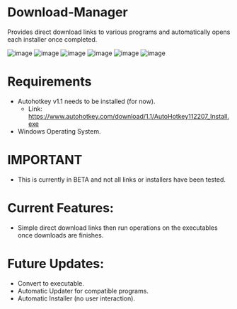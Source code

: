 # Download-Manager
Provides direct download links to various programs and automatically opens each installer once completed.

![image](https://github.com/user-attachments/assets/5311b6d5-a117-4ab0-b361-74fd9fa497ff)
![image](https://github.com/user-attachments/assets/ecf58913-766f-481d-a8ac-3dbf8c68d017)
![image](https://github.com/user-attachments/assets/c62fc403-0afb-42ad-ac11-188d8575af9b)
![image](https://github.com/user-attachments/assets/d461cd41-b82e-400c-9c26-6c8e4938de94)
![image](https://github.com/user-attachments/assets/b9e216ae-a7ed-4257-a85f-8ae4aa800fa2)
![image](https://github.com/user-attachments/assets/ec72dbfc-9ab9-4ad7-a2ec-07db5ad026b3)



# Requirements
- Autohotkey v1.1 needs to be installed (for now).
    - Link: https://www.autohotkey.com/download/1.1/AutoHotkey112207_Install.exe
- Windows Operating System.

# IMPORTANT
- This is currently in BETA and not all links or installers have been tested.

# Current Features:
- Simple direct download links then run operations on the executables once downloads are finishes.

# Future Updates:
- Convert to executable.
- Automatic Updater for compatible programs.
- Automatic Installer (no user interaction).
